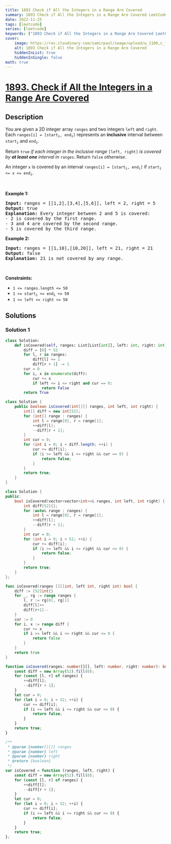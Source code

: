 ```yaml
---
title: 1893 Check if All the Integers in a Range Are Covered
summary: 1893 Check if All the Integers in a Range Are Covered LeetCode Solution Explained
date: 2022-11-25
tags: [leetcode]
series: [leetcode]
keywords: ["1893 Check if All the Integers in a Range Are Covered LeetCode Solution Explained in all languages", "1893 Check if All the Integers in a Range Are Covered", "LeetCode", "leetcode solution in Python3 C++ Java Go PHP Ruby Swift TypeScript Rust C# JavaScript C", "GeeksforGeeks", "InterviewBit", "Coding Ninjas", "HackerRank", "HackerEarth", "CodeChef", "TopCoder", "AlgoExpert", "freeCodeCamp", "Codeforces", "GitHub", "AtCoder", "Samir Paul"]
cover:
    image: https://res.cloudinary.com/samirpaul/image/upload/w_1100,c_fit,co_rgb:FFFFFF,l_text:Arial_75_bold:1893 Check if All the Integers in a Range Are Covered - Solution Explained/problem-solving.webp
    alt: 1893 Check if All the Integers in a Range Are Covered
    hiddenInList: true
    hiddenInSingle: false
math: true
---
```



# [1893. Check if All the Integers in a Range Are Covered](https://leetcode.com/problems/check-if-all-the-integers-in-a-range-are-covered)


## Description

<p>You are given a 2D integer array <code>ranges</code> and two integers <code>left</code> and <code>right</code>. Each <code>ranges[i] = [start<sub>i</sub>, end<sub>i</sub>]</code> represents an <strong>inclusive</strong> interval between <code>start<sub>i</sub></code> and <code>end<sub>i</sub></code>.</p>

<p>Return <code>true</code> <em>if each integer in the inclusive range</em> <code>[left, right]</code> <em>is covered by <strong>at least one</strong> interval in</em> <code>ranges</code>. Return <code>false</code> <em>otherwise</em>.</p>

<p>An integer <code>x</code> is covered by an interval <code>ranges[i] = [start<sub>i</sub>, end<sub>i</sub>]</code> if <code>start<sub>i</sub> &lt;= x &lt;= end<sub>i</sub></code>.</p>

<p>&nbsp;</p>
<p><strong class="example">Example 1:</strong></p>

<pre>
<strong>Input:</strong> ranges = [[1,2],[3,4],[5,6]], left = 2, right = 5
<strong>Output:</strong> true
<strong>Explanation:</strong> Every integer between 2 and 5 is covered:
- 2 is covered by the first range.
- 3 and 4 are covered by the second range.
- 5 is covered by the third range.
</pre>

<p><strong class="example">Example 2:</strong></p>

<pre>
<strong>Input:</strong> ranges = [[1,10],[10,20]], left = 21, right = 21
<strong>Output:</strong> false
<strong>Explanation:</strong> 21 is not covered by any range.
</pre>

<p>&nbsp;</p>
<p><strong>Constraints:</strong></p>

<ul>
	<li><code>1 &lt;= ranges.length &lt;= 50</code></li>
	<li><code>1 &lt;= start<sub>i</sub> &lt;= end<sub>i</sub> &lt;= 50</code></li>
	<li><code>1 &lt;= left &lt;= right &lt;= 50</code></li>
</ul>

## Solutions

### Solution 1

<!-- tabs:start -->

```python
class Solution:
    def isCovered(self, ranges: List[List[int]], left: int, right: int) -> bool:
        diff = [0] * 52
        for l, r in ranges:
            diff[l] += 1
            diff[r + 1] -= 1
        cur = 0
        for i, x in enumerate(diff):
            cur += x
            if left <= i <= right and cur == 0:
                return False
        return True
```

```java
class Solution {
    public boolean isCovered(int[][] ranges, int left, int right) {
        int[] diff = new int[52];
        for (int[] range : ranges) {
            int l = range[0], r = range[1];
            ++diff[l];
            --diff[r + 1];
        }
        int cur = 0;
        for (int i = 0; i < diff.length; ++i) {
            cur += diff[i];
            if (i >= left && i <= right && cur == 0) {
                return false;
            }
        }
        return true;
    }
}
```

```cpp
class Solution {
public:
    bool isCovered(vector<vector<int>>& ranges, int left, int right) {
        int diff[52]{};
        for (auto& range : ranges) {
            int l = range[0], r = range[1];
            ++diff[l];
            --diff[r + 1];
        }
        int cur = 0;
        for (int i = 0; i < 52; ++i) {
            cur += diff[i];
            if (i >= left && i <= right && cur <= 0) {
                return false;
            }
        }
        return true;
    }
};
```

```go
func isCovered(ranges [][]int, left int, right int) bool {
	diff := [52]int{}
	for _, rg := range ranges {
		l, r := rg[0], rg[1]
		diff[l]++
		diff[r+1]--
	}
	cur := 0
	for i, x := range diff {
		cur += x
		if i >= left && i <= right && cur <= 0 {
			return false
		}
	}
	return true
}
```

```ts
function isCovered(ranges: number[][], left: number, right: number): boolean {
    const diff = new Array(52).fill(0);
    for (const [l, r] of ranges) {
        ++diff[l];
        --diff[r + 1];
    }
    let cur = 0;
    for (let i = 0; i < 52; ++i) {
        cur += diff[i];
        if (i >= left && i <= right && cur <= 0) {
            return false;
        }
    }
    return true;
}
```

```js
/**
 * @param {number[][]} ranges
 * @param {number} left
 * @param {number} right
 * @return {boolean}
 */
var isCovered = function (ranges, left, right) {
    const diff = new Array(52).fill(0);
    for (const [l, r] of ranges) {
        ++diff[l];
        --diff[r + 1];
    }
    let cur = 0;
    for (let i = 0; i < 52; ++i) {
        cur += diff[i];
        if (i >= left && i <= right && cur <= 0) {
            return false;
        }
    }
    return true;
};
```

<!-- tabs:end -->

<!-- end -->
